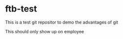 ftb-test
========

This is a test git repositor to demo the advantages of git

This should only show up on employee
